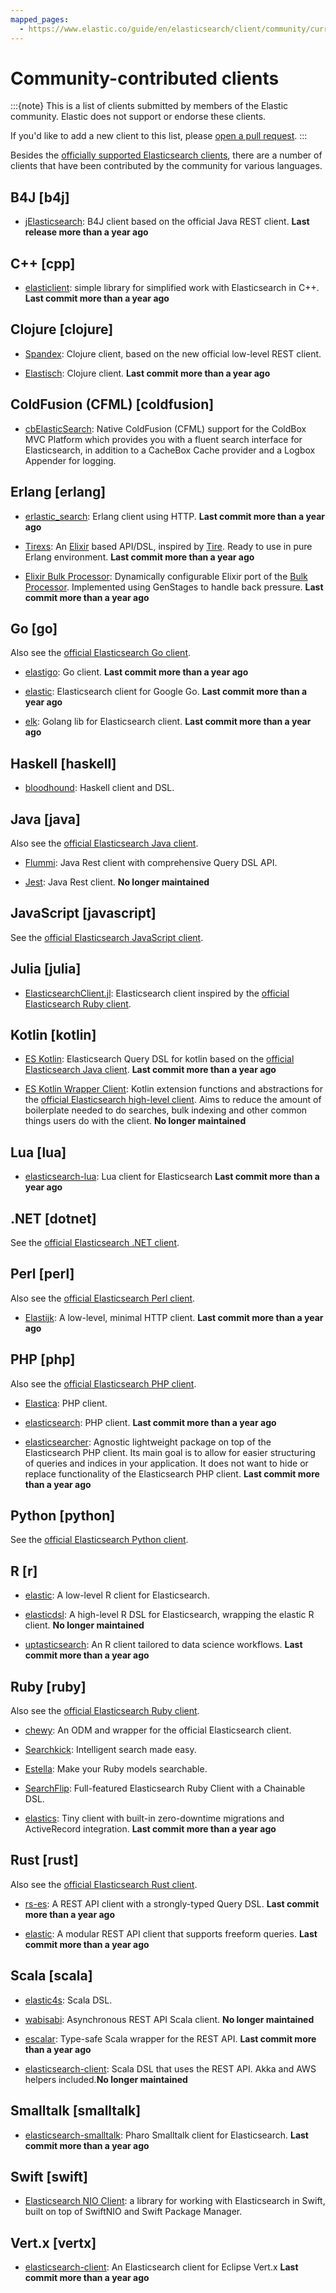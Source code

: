 ```yaml
---
mapped_pages:
  - https://www.elastic.co/guide/en/elasticsearch/client/community/current/index.html
---
```


# Community-contributed clients

:::{note}
This is a list of clients submitted by members of the Elastic community. Elastic does not support or endorse these clients.

If you'd like to add a new client to this list, please [open a pull request](https://github.com/elastic/elasticsearch/blob/main/CONTRIBUTING.md).
:::

Besides the [officially supported Elasticsearch clients](docs-content://reference/elasticsearch-clients/index.md), there are
a number of clients that have been contributed by the community for various languages.

## B4J [b4j]

* [jElasticsearch](https://www.b4x.com/android/forum/threads/server-jelasticsearch-search-and-text-analytics.73335/): B4J client based on the official Java REST client. **Last release more than a year ago**

## C++ [cpp]

* [elasticlient](https://github.com/seznam/elasticlient): simple library for simplified work with Elasticsearch in C++. **Last commit more than a year ago**

## Clojure [clojure]

* [Spandex](https://github.com/mpenet/spandex): Clojure client, based on the new official low-level REST client.

* [Elastisch](https://github.com/clojurewerkz/elastisch): Clojure client. **Last commit more than a year ago**

## ColdFusion (CFML) [coldfusion]

* [cbElasticSearch](https://www.forgebox.io/view/cbelasticsearch): Native ColdFusion (CFML) support for the ColdBox MVC Platform which provides you with a fluent search interface for Elasticsearch, in addition to a CacheBox Cache provider and a Logbox Appender for logging.

## Erlang [erlang]

* [erlastic_search](https://github.com/tsloughter/erlastic_search): Erlang client using HTTP. **Last commit more than a year ago**

* [Tirexs](https://github.com/datahogs/tirexs): An [Elixir](https://github.com/elixir-lang/elixir) based API/DSL, inspired by [Tire](https://github.com/karmi/tire). Ready to use in pure Erlang environment. **Last commit more than a year ago**

* [Elixir Bulk Processor](https://github.com/sashman/elasticsearch_elixir_bulk_processor): Dynamically configurable Elixir port of the [Bulk Processor](https://www.elastic.co/guide/en/elasticsearch/client/java-api/current/java-docs-bulk-processor.html). Implemented using GenStages to handle back pressure. **Last commit more than a year ago**

## Go [go]

Also see the [official Elasticsearch Go client](go-elasticsearch://reference/index.md).

* [elastigo](https://github.com/mattbaird/elastigo): Go client. **Last commit more than a year ago**

* [elastic](https://github.com/olivere/elastic): Elasticsearch client for Google Go. **Last commit more than a year ago**

* [elk](https://github.com/softctrl/elk): Golang lib for Elasticsearch client. **Last commit more than a year ago**

## Haskell [haskell]

* [bloodhound](https://github.com/bitemyapp/bloodhound): Haskell client and DSL.

## Java [java]

Also see the [official Elasticsearch Java client](elasticsearch-java://reference/index.md).

* [Flummi](https://github.com/otto-de/flummi): Java Rest client with comprehensive Query DSL API.

* [Jest](https://github.com/searchbox-io/Jest): Java Rest client. **No longer maintained**

## JavaScript [javascript]

See the [official Elasticsearch JavaScript client](elasticsearch-js://reference/index.md).

## Julia [julia]

* [ElasticsearchClient.jl](https://github.com/OpenSesame/ElasticsearchClient.jl): Elasticsearch client inspired by the [official Elasticsearch Ruby client](elasticsearch-ruby://reference/index.md).

## Kotlin [kotlin]

* [ES Kotlin](https://github.com/mbuhot/eskotlin): Elasticsearch Query DSL for kotlin based on the [official Elasticsearch Java client](elasticsearch-java://reference/index.md). **Last commit more than a year ago**

* [ES Kotlin Wrapper Client](https://github.com/jillesvangurp/es-kotlin-wrapper-client): Kotlin extension functions and abstractions for the [official Elasticsearch high-level client](https://www.elastic.co/guide/en/elasticsearch/client/java-api/current/index.html). Aims to reduce the amount of boilerplate needed to do searches, bulk indexing and other common things users do with the client. **No longer maintained**

## Lua [lua]

* [elasticsearch-lua](https://github.com/DhavalKapil/elasticsearch-lua): Lua client for Elasticsearch **Last commit more than a year ago**

## .NET [dotnet]

See the [official Elasticsearch .NET client](elasticsearch-net://reference/index.md).

## Perl [perl]

Also see the [official Elasticsearch Perl client](https://www.elastic.co/guide/en/elasticsearch/client/perl-api/current/index.html).

* [Elastijk](https://metacpan.org/pod/Elastijk): A low-level, minimal HTTP client. **Last commit more than a year ago**

## PHP [php]

Also see the [official Elasticsearch PHP client](elasticsearch-php://reference/index.md).

* [Elastica](https://github.com/ruflin/Elastica): PHP client.

* [elasticsearch](https://github.com/nervetattoo/elasticsearch): PHP client. **Last commit more than a year ago**

* [elasticsearcher](https://github.com/madewithlove/elasticsearcher): Agnostic lightweight package on top of the Elasticsearch PHP client. Its main goal is to allow for easier structuring of queries and indices in your application. It does not want to hide or replace functionality of the Elasticsearch PHP client. **Last commit more than a year ago**

## Python [python]

See the [official Elasticsearch Python client](elasticsearch-py://reference/index.md).

## R [r]

* [elastic](https://github.com/ropensci/elastic): A low-level R client for Elasticsearch.

* [elasticdsl](https://github.com/ropensci/elasticdsl): A high-level R DSL for Elasticsearch, wrapping the elastic R client. **No longer maintained**

* [uptasticsearch](https://github.com/uptake/uptasticsearch): An R client tailored to data science workflows. **Last commit more than a year ago**

## Ruby [ruby]

Also see the [official Elasticsearch Ruby client](elasticsearch-ruby://reference/index.md).

* [chewy](https://github.com/toptal/chewy): An ODM and wrapper for the official Elasticsearch client.

* [Searchkick](https://github.com/ankane/searchkick): Intelligent search made easy.

* [Estella](https://github.com/artsy/estella): Make your Ruby models searchable.

* [SearchFlip](https://github.com/mrkamel/search_flip): Full-featured Elasticsearch Ruby Client with a Chainable DSL.

* [elastics](https://github.com/printercu/elastics-rb): Tiny client with built-in zero-downtime migrations and ActiveRecord integration. **Last commit more than a year ago**

## Rust [rust]

Also see the [official Elasticsearch Rust client](elasticsearch-rs://reference/index.md).

* [rs-es](https://github.com/benashford/rs-es): A REST API client with a strongly-typed Query DSL. **Last commit more than a year ago**

* [elastic](https://github.com/elastic-rs/elastic): A modular REST API client that supports freeform queries. **Last commit more than a year ago**

## Scala [scala]

* [elastic4s](https://github.com/sksamuel/elastic4s): Scala DSL.

* [wabisabi](https://github.com/gphat/wabisabi): Asynchronous REST API Scala client. **No longer maintained**

* [escalar](https://github.com/workday/escalar): Type-safe Scala wrapper for the REST API. **Last commit more than a year ago**

* [elasticsearch-client](https://github.com/SumoLogic/elasticsearch-client): Scala DSL that uses the REST API. Akka and AWS helpers included.**No longer maintained**

## Smalltalk [smalltalk]

* [elasticsearch-smalltalk](https://github.com/newapplesho/elasticsearch-smalltalk): Pharo Smalltalk client for Elasticsearch. **Last commit more than a year ago**

## Swift [swift]

* [Elasticsearch NIO Client](https://github.com/brokenhandsio/elasticsearch-nio-client): a library for working with Elasticsearch in Swift, built on top of SwiftNIO and Swift Package Manager.

## Vert.x [vertx]

* [elasticsearch-client](https://github.com/reactiverse/elasticsearch-client): An Elasticsearch client for Eclipse Vert.x **Last commit more than a year ago**
